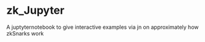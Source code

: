 # zk_Jupyter
A juptyternotebook to give interactive examples via jn on approximately how zkSnarks work
